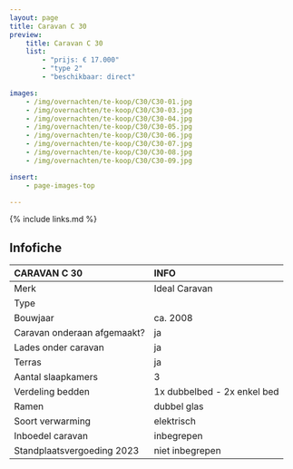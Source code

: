 ```yaml
---
layout: page
title: Caravan C 30
preview:
    title: Caravan C 30
    list:
        - "prijs: € 17.000"
        - "type 2"
        - "beschikbaar: direct"

images:
    - /img/overnachten/te-koop/C30/C30-01.jpg
    - /img/overnachten/te-koop/C30/C30-03.jpg
    - /img/overnachten/te-koop/C30/C30-04.jpg
    - /img/overnachten/te-koop/C30/C30-05.jpg
    - /img/overnachten/te-koop/C30/C30-06.jpg
    - /img/overnachten/te-koop/C30/C30-07.jpg
    - /img/overnachten/te-koop/C30/C30-08.jpg
    - /img/overnachten/te-koop/C30/C30-09.jpg

insert:
    - page-images-top

---
```


{% include links.md %}



## Infofiche

CARAVAN C 30                | INFO        |
:---------------------------|:------------|
Merk                        |Ideal Caravan
Type                        |
Bouwjaar                    |ca. 2008
Caravan onderaan afgemaakt? |ja
Lades onder caravan         |ja
Terras                      |ja
Aantal slaapkamers          |3
Verdeling bedden            |1x dubbelbed - 2x enkel bed
Ramen                       |dubbel glas
Soort verwarming            |elektrisch
Inboedel caravan            |inbegrepen
Standplaatsvergoeding 2023  |niet inbegrepen
